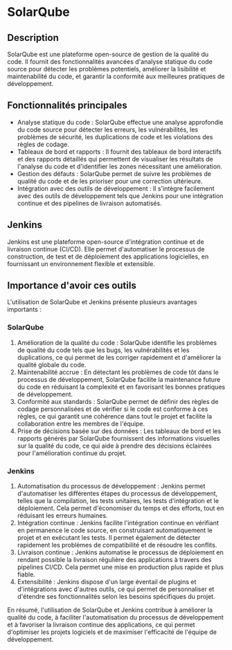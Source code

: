 # SolarQube

## Description

SolarQube est une plateforme open-source de gestion de la qualité du code. Il fournit des fonctionnalités avancées d'analyse statique du code source pour détecter les problèmes potentiels, améliorer la lisibilité et maintenabilité du code, et garantir la conformité aux meilleures pratiques de développement.

## Fonctionnalités principales

- Analyse statique du code : SolarQube effectue une analyse approfondie du code source pour détecter les erreurs, les vulnérabilités, les problèmes de sécurité, les duplications de code et les violations des règles de codage.
- Tableaux de bord et rapports : Il fournit des tableaux de bord interactifs et des rapports détaillés qui permettent de visualiser les résultats de l'analyse du code et d'identifier les zones nécessitant une amélioration.
- Gestion des défauts : SolarQube permet de suivre les problèmes de qualité du code et de les prioriser pour une correction ultérieure.
- Intégration avec des outils de développement : Il s'intègre facilement avec des outils de développement tels que Jenkins pour une intégration continue et des pipelines de livraison automatisés.

## Jenkins

Jenkins est une plateforme open-source d'intégration continue et de livraison continue (CI/CD). Elle permet d'automatiser le processus de construction, de test et de déploiement des applications logicielles, en fournissant un environnement flexible et extensible.

## Importance d'avoir ces outils

L'utilisation de SolarQube et Jenkins présente plusieurs avantages importants :

### SolarQube

1. Amélioration de la qualité du code : SolarQube identifie les problèmes de qualité du code tels que les bugs, les vulnérabilités et les duplications, ce qui permet de les corriger rapidement et d'améliorer la qualité globale du code.
2. Maintenabilité accrue : En détectant les problèmes de code tôt dans le processus de développement, SolarQube facilite la maintenance future du code en réduisant la complexité et en favorisant les bonnes pratiques de développement.
3. Conformité aux standards : SolarQube permet de définir des règles de codage personnalisées et de vérifier si le code est conforme à ces règles, ce qui garantit une cohérence dans tout le projet et facilite la collaboration entre les membres de l'équipe.
4. Prise de décisions basée sur des données : Les tableaux de bord et les rapports générés par SolarQube fournissent des informations visuelles sur la qualité du code, ce qui aide à prendre des décisions éclairées pour l'amélioration continue du projet.

### Jenkins

1. Automatisation du processus de développement : Jenkins permet d'automatiser les différentes étapes du processus de développement, telles que la compilation, les tests unitaires, les tests d'intégration et le déploiement. Cela permet d'économiser du temps et des efforts, tout en réduisant les erreurs humaines.
2. Intégration continue : Jenkins facilite l'intégration continue en vérifiant en permanence le code source, en construisant automatiquement le projet et en exécutant les tests. Il permet également de détecter rapidement les problèmes de compatibilité et de résoudre les conflits.
3. Livraison continue : Jenkins automatise le processus de déploiement en rendant possible la livraison régulière des applications à travers des pipelines CI/CD. Cela permet une mise en production plus rapide et plus fiable.
4. Extensibilité : Jenkins dispose d'un large éventail de plugins et d'intégrations avec d'autres outils, ce qui permet de personnaliser et d'étendre ses fonctionnalités selon les besoins spécifiques du projet.

En résumé, l'utilisation de SolarQube et Jenkins contribue à améliorer la qualité du code, à faciliter l'automatisation du processus de développement et à favoriser la livraison continue des applications, ce qui permet d'optimiser les projets logiciels et de maximiser l'efficacité de l'équipe de développement.
